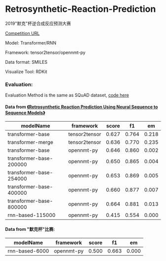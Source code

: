 # Retrosynthetic-Reaction-Prediction

2019"默克"杯逆合成反应预测大赛

[Competition URL](https://www.kesci.com/home/competition/merck?from=mpdf)

Model: Transformer/RNN

Framework: tensor2tensor/opennmt-py

Data format: SMILES

Visualize Tool: RDKit


### Evaluation:

Evaluation Method is the same as SQuAD dataset, [code here](https://worksheets.codalab.org/rest/bundles/0x4c6febb3f9574587a6729b23b5e2f290/contents/blob/)


#### Data from [《Retrosynthetic Reaction Prediction Using Neural Sequence to Sequence Models》](https://github.com/pandegroup/reaction_prediction_seq2seq)


|modelName|framework |score | f1 | em |
| ------ |------|------ |------ | ------ |
|transformer-base| tensor2tensor |0.627 | 0.764 | 0.218 |
|transformer-merge| tensor2tensor |0.636 | 0.770 | 0.235 |
|transformer-base| opennmt-py |0.646 | 0.860 | 0.002 |
|transformer-base-200000| opennmt-py |0.650 | 0.865 | 0.004 |
|transformer-base-254000| opennmt-py |0.653 | 0.869 | 0.005 |
|transformer-base-400000| opennmt-py |0.660 | 0.877 | 0.007 |
|transformer-base-800000| opennmt-py |0.664 | 0.881 | 0.013 |
|rnn-based-115000| opennmt-py |0.415 | 0.554 | 0.000 |

#### Data from "默克杯"比赛:

|modelName|framework |score | f1 | em |
| ------ |------|------ |------ | ------ |
|rnn-based-6000| opennmt-py |0.500 | 0.663 | 0.000 |

